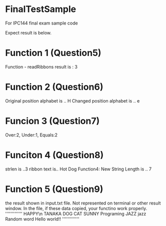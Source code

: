 # FinalTestSample
For IPC144 final exam sample code

Expect result is below.

# Function 1 (Question5)
Function - readRibbons result is : 3

# Function 2 (Question6)
Original position alphabet is .. H
Changed position alphabet is .. e

# Funcion 3 (Question7)
Over:2, Under:1, Equals:2

# Funciton 4 (Question8)
strlen is ..3
ribbon text is.. Hot Dog
Function4: New String Length is .. 7

# Function 5 (Question9)
the result shown in input.txt file.
Not represented on terminal or other result window.
In the file, if these data copied, your functino work properly.
'''''''''''''
HAPPY\n
TANAKA
DOG
CAT
SUNNY
Programing
JAZZ
jazz
Random word
Hello world!!
'''''''''''''
